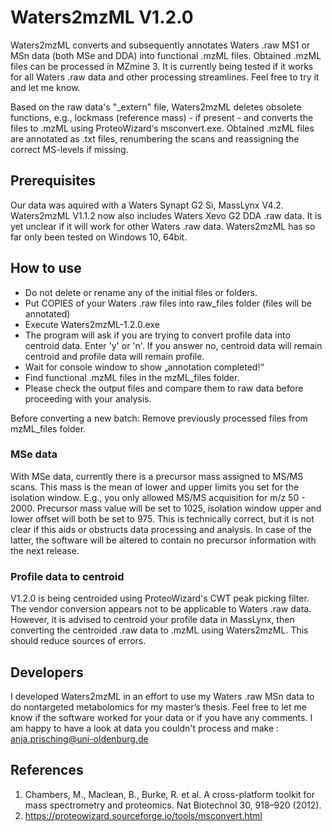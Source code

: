 # Waters2mzML V1.2.0

Waters2mzML converts and subsequently annotates Waters .raw MS1 or MSn data (both MSe and DDA) into functional .mzML files. Obtained .mzML files can be processed in MZmine 3. It is currently being tested if it works for all Waters .raw data and other processing streamlines. Feel free to try it and let me know.

Based on the raw data's "_extern" file, Waters2mzML deletes obsolete functions, e.g., lockmass (reference mass) - if present - and converts the files to .mzML using ProteoWizard‘s msconvert.exe. Obtained .mzML files are annotated as .txt files, renumbering the scans and reassigning the correct MS-levels if missing.

## Prerequisites
Our data was aquired with a Waters Synapt G2 Si, MassLynx V4.2. Waters2mzML V1.1.2 now also includes Waters Xevo G2 DDA .raw data.
It is yet unclear if it will work for other Waters .raw data.
Waters2mzML has so far only been tested on Windows 10, 64bit.

## How to use
-	Do not delete or rename any of the initial files or folders.
-	Put COPIES of your Waters .raw files into raw_files folder (files will be annotated)
-	Execute Waters2mzML-1.2.0.exe
- The program will ask if you are trying to convert profile data into centroid data. Enter 'y' or 'n'.
  If you answer no, centroid data will remain centroid and profile data will remain profile.
-	Wait for console window to show „annotation completed!“
-	Find functional .mzML files in the mzML_files folder.
- Please check the output files and compare them to raw data before proceeding with your analysis. 

Before converting a new batch: Remove previously processed files from mzML_files folder.

### MSe data

With MSe data, currently there is a precursor mass assigned to MS/MS scans. This mass is the mean of lower and upper limits you set for the isolation window. E.g., you only allowed MS/MS acquisition for m/z 50 - 2000. Precursor mass value will be set to 1025, isolation window upper and lower offset will both be set to 975.
This is technically correct, but it is not clear if this aids or obstructs data processing and analysis. In case of the latter, the software will be altered to contain no precursor information with the next release.

### Profile data to centroid

V1.2.0 is being centroided using ProteoWizard's CWT peak picking filter. The vendor conversion appears not to be applicable to Waters .raw data.
However, it is advised to centroid your profile data in MassLynx, then converting the centroided .raw data to .mzML using Waters2mzML. This should reduce sources of errors.


## Developers

I developed Waters2mzML in an effort to use my Waters .raw MSn data to do nontargeted metabolomics for my master’s thesis. Feel free to let me know if the software worked for your data or if you have any comments. I am happy to have a look at data you couldn't process and make :
anja.prisching@uni-oldenburg.de


## References

1.	Chambers, M., Maclean, B., Burke, R. et al. A cross-platform toolkit for mass spectrometry and proteomics. Nat Biotechnol 30, 918–920 (2012).
2.	https://proteowizard.sourceforge.io/tools/msconvert.html  
